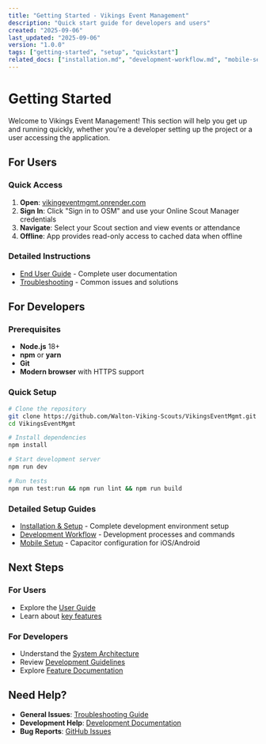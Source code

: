 ```yaml
---
title: "Getting Started - Vikings Event Management"
description: "Quick start guide for developers and users"
created: "2025-09-06"
last_updated: "2025-09-06"
version: "1.0.0"
tags: ["getting-started", "setup", "quickstart"]
related_docs: ["installation.md", "development-workflow.md", "mobile-setup.md"]
---
```


# Getting Started

Welcome to Vikings Event Management! This section will help you get up and running quickly, whether you're a developer setting up the project or a user accessing the application.

## For Users

### Quick Access
1. **Open**: [vikingeventmgmt.onrender.com](https://vikingeventmgmt.onrender.com)
2. **Sign In**: Click "Sign in to OSM" and use your Online Scout Manager credentials
3. **Navigate**: Select your Scout section and view events or attendance
4. **Offline**: App provides read-only access to cached data when offline

### Detailed Instructions
- [End User Guide](../user-guides/end-user-guide.md) - Complete user documentation
- [Troubleshooting](../user-guides/troubleshooting.md) - Common issues and solutions

## For Developers

### Prerequisites
- **Node.js** 18+ 
- **npm** or **yarn**
- **Git**
- **Modern browser** with HTTPS support

### Quick Setup
```bash
# Clone the repository
git clone https://github.com/Walton-Viking-Scouts/VikingsEventMgmt.git
cd VikingsEventMgmt

# Install dependencies
npm install

# Start development server
npm run dev

# Run tests
npm run test:run && npm run lint && npm run build
```

### Detailed Setup Guides
- [Installation & Setup](installation.md) - Complete development environment setup
- [Development Workflow](development-workflow.md) - Development processes and commands
- [Mobile Setup](mobile-setup.md) - Capacitor configuration for iOS/Android

## Next Steps

### For Users
- Explore the [User Guide](../user-guides/end-user-guide.md)
- Learn about [key features](../README.md#-key-features)

### For Developers
- Understand the [System Architecture](../architecture/system-design.md)
- Review [Development Guidelines](../development/)
- Explore [Feature Documentation](../features/)

## Need Help?

- **General Issues**: [Troubleshooting Guide](../user-guides/troubleshooting.md)
- **Development Help**: [Development Documentation](../development/)
- **Bug Reports**: [GitHub Issues](https://github.com/Walton-Viking-Scouts/VikingsEventMgmt/issues)